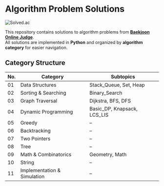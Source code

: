 # Algorithm Problem Solutions

![Solved.ac](http://mazassumnida.wtf/api/v2/generate_badge?boj=jieunb_b)


This repository contains solutions to algorithm problems from **[Baekjoon Online Judge](https://www.acmicpc.net/)**.  
All solutions are implemented in **Python** and organized by **algorithm category** for easier navigation.


## Category Structure

| No. | Category                 | Subtopics                    |
|-----|---------------------------|-------------------------------|
| 01  | Data Structures           | Stack_Queue, Set, Heap        |
| 02  | Sorting & Searching       | Binary_Search                 |
| 03  | Graph Traversal           | Dijkstra, BFS, DFS            |
| 04  | Dynamic Programming       | Basic_DP, Knapsack, LCS_LIS   |
| 05  | Greedy                    | –                             |
| 06  | Backtracking              | –                             |
| 07  | Two Pointers              | –                             |
| 08  | Tree                      | –                             |
| 09  | Math & Combinatorics      | Geometry, Math                |
| 10  | String                    | –                             |
| 11  | Implementation & Simulation | –                          |
